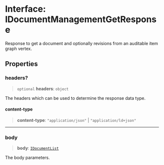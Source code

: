 # Interface: IDocumentManagementGetResponse

Response to get a document and optionally revisions from an auditable item graph vertex.

## Properties

### headers?

> `optional` **headers**: `object`

The headers which can be used to determine the response data type.

#### content-type

> **content-type**: `"application/json"` \| `"application/ld+json"`

***

### body

> **body**: [`IDocumentList`](IDocumentList.md)

The body parameters.
